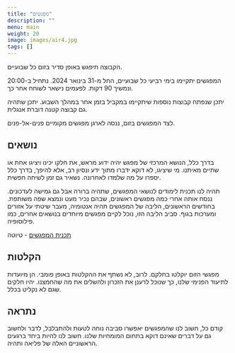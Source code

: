```yaml
---
title: "מפגשים"
description: ""
menu: main
weight: 20
image: images/air4.jpg
tags: []
---
```


הקבוצה תיפגש באופן סדיר בזום כל שבועיים.

המפגשים יתקיימו בימי רביעי כל שבועיים, החל מ-31 בינואר 2024.
נתחיל ב-20:00 ונמשיך 90 דקות. לפעמים נישאר לשוחח אחר כך.

יתכן שנפתח קבוצות נוספות שיתקיימו במקביל בזמן אחר במהלך השבוע. יתכן שתהיה גם קבוצה קטנה דוברת אנגלית.

לצד המפגשים בזום, ננסה לארגן מפגשים מקומיים פנים-אל-פנים.

## נושאים

בדרך כלל, הנושא המרכזי של מפגש יהיה ידוע מראש, את חלקו יכינו ויציגו אחת או שתיים מאיתנו. מי שיציגו, לא דוקא ידברו מתוך ידע ונסיון רב, אלא להיפך, בדרך כלל יספרו על מה שלמדו לאחרונה. נשאיר גם זמן לשיחה חפשית.

תהיה לנו תכנית לימודים לנושאי המפגשים, שתהיה ברורה אבל גם גמישה לעדכונים. ננסח אותה אחרי כמה מפגשים ראשונים, שבהם נכיר מעט ונמצא שפה משותפת. בחודשים הראשונים, הליבה של המפגשים תהיה אנטומיה, מעבר שיטתי על אזורים ומערכות בגוף. סביב הליבה הזו, נוכל לקיים מפגשים מיוחדים בנושאים אחרים, כמו פילוסופיה.

[תכנית המפגשים](../plan) - טיוטה

## הקלטות

מפגשי הזום יוקלטו בחלקם. לרוב, לא נשתף את ההקלטות באופן פומבי. הן מיועדות לתיעוד הפנימי שלנו, כך שנוכל לרענן את הזכרון ולהשלים את מה שהחמצנו. יהיו חלקים שגם לא נקליט בכלל.

## נתראה

קודם כל, חשוב לנו שהמפגשים יאפשרו סביבה נוחה לטעות ולהתבלבל, לדבר ולחשוב גם על דברים שאינם דוקא בתחום המומחיות שלנו. חשוב לנו להיות ביחד ברגעים הראשוניים האלה של פליאה ותהיה.

